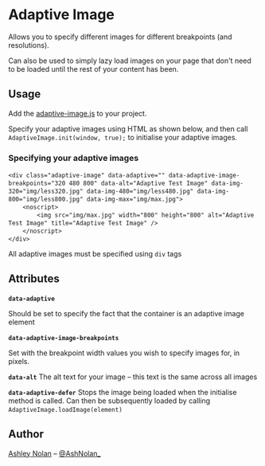 Adaptive Image
==============

Allows you to specify different images for different breakpoints (and resolutions).

Can also be used to simply lazy load images on your page that don't need to be loaded until the rest of your content has been.

## Usage

Add the [adaptive-image.js](https://github.com/tmwagency/adaptive-image/blob/master/js/adaptive-image.js) to your project.

Specify your adaptive images using HTML as shown below, and then call `AdaptiveImage.init(window, true);` to initialise your adaptive images.


### Specifying your adaptive images

	<div class="adaptive-image" data-adaptive="" data-adaptive-image-breakpoints="320 480 800" data-alt="Adaptive Test Image" data-img-320="img/less320.jpg" data-img-480="img/less480.jpg" data-img-800="img/less800.jpg" data-img-max="img/max.jpg">
		<noscript>
			<img src="img/max.jpg" width="800" height="800" alt="Adaptive Test Image" title="Adaptive Test Image" />
		</noscript>
	</div>

All adaptive images must be specified using `div` tags

## Attributes

**`data-adaptive`**

Should be set to specify the fact that the container is an adaptive image element

**`data-adaptive-image-breakpoints`**

Set with the breakpoint width values you wish to specify images for, in pixels.

**`data-alt`**
The alt text for your image – this text is the same across all images

**`data-adaptive-defer`**
Stops the image being loaded when the initialise method is called.  Can then be subsequently loaded by calling `AdaptiveImage.loadImage(element)`



## Author
[Ashley Nolan](https://github.com/ashleynolan) – [@AshNolan_](http://www.twitter.com/AshNolan_)

